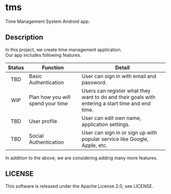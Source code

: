 # tms

Time Management System Android app.

## Description

In this project, we create time management application.  
Our app includes following features.

| Status | Function                          | Detail                                                                                           |
|:------:|-----------------------------------|--------------------------------------------------------------------------------------------------|
|  TBD   | Basic Authentication              | User can sign in with email and password.                                                        |
|  WIP   | Plan how you will spend your time | Users can register what they want to do and their goals with entering a start time and end time. |Users can register what they have done in the planned time and their self-assessment.|
|  TBD   | User profile                      | User can edit own name, application settings.                                                    |
|  TBD   | Social Authentication             | User can sign in or sign up with popular service like Google, Apple, etc.                        |

In addition to the above, we are considering adding many more features.

## LICENSE

This software is released under the Apache License 2.0, see LICENSE.